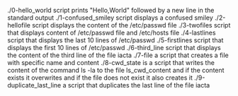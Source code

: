 ./0-hello_world script prints "Hello,World" followed by a new line in the standard output
./1-confused_smiley script displays a confused smiley
./2-hellofile script displays the content of the /etc/passwd file
./3-twofiles script that displays content of /etc/passwd file and /etc/hosts file
./4-lastlines script that displays the last 10 lines of /etc/passwd
./5-firstlines script that displays the first 10 lines of /etc/passwd
./6-third_line script that displays the content of the third line of the file iacta
./7-file a script that creates a file with specific name and content
./8-cwd_state is a script that writes the content of the command ls -la to the file ls_cwd_content and if the content exists it overwrites and if the file does not exist it also creates it
./9-duplicate_last_line a script that duplicates the last line of the file iacta
